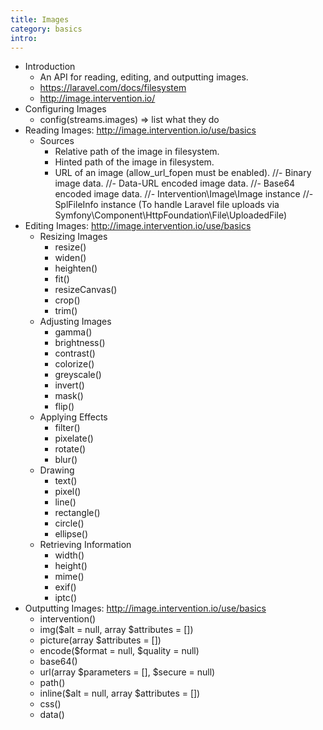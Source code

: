 ```yaml
---
title: Images
category: basics
intro:
---
```


- Introduction
    - An API for reading, editing, and outputting images.
    - https://laravel.com/docs/filesystem
    - http://image.intervention.io/
- Configuring Images
    - config(streams.images) => list what they do
- Reading Images: http://image.intervention.io/use/basics
    - Sources
        - Relative path of the image in filesystem.
        - Hinted path of the image in filesystem.
        - URL of an image (allow_url_fopen must be enabled).
        //- Binary image data.
        //- Data-URL encoded image data.
        //- Base64 encoded image data.
        //- Intervention\Image\Image instance
        //- SplFileInfo instance (To handle Laravel file uploads via Symfony\Component\HttpFoundation\File\UploadedFile)
- Editing Images: http://image.intervention.io/use/basics
    - Resizing Images
        - resize()
        - widen()
        - heighten()
        - fit()
        - resizeCanvas()
        - crop()
        - trim()
    - Adjusting Images
        - gamma()
        - brightness()
        - contrast()
        - colorize()
        - greyscale()
        - invert()
        - mask()
        - flip()
    - Applying Effects
        - filter()
        - pixelate()
        - rotate()
        - blur()
    - Drawing
        - text()
        - pixel()
        - line()
        - rectangle()
        - circle()
        - ellipse()
    - Retrieving Information
        - width()
        - height()
        - mime()
        - exif()
        - iptc()
- Outputting Images: http://image.intervention.io/use/basics
    - intervention()
    - img($alt = null, array $attributes = [])
    - picture(array $attributes = [])
    - encode($format = null, $quality = null)
    - base64()
    - url(array $parameters = [], $secure = null)
    - path()
    - inline($alt = null, array $attributes = [])
    - css()
    - data()
